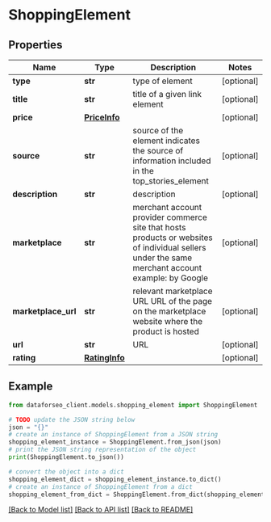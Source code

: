 # ShoppingElement


## Properties

Name | Type | Description | Notes
------------ | ------------- | ------------- | -------------
**type** | **str** | type of element | [optional] 
**title** | **str** | title of a given link element | [optional] 
**price** | [**PriceInfo**](PriceInfo.md) |  | [optional] 
**source** | **str** | source of the element indicates the source of information included in the top_stories_element | [optional] 
**description** | **str** | description | [optional] 
**marketplace** | **str** | merchant account provider commerce site that hosts products or websites of individual sellers under the same merchant account example: by Google | [optional] 
**marketplace_url** | **str** | relevant marketplace URL URL of the page on the marketplace website where the product is hosted | [optional] 
**url** | **str** | URL | [optional] 
**rating** | [**RatingInfo**](RatingInfo.md) |  | [optional] 

## Example

```python
from dataforseo_client.models.shopping_element import ShoppingElement

# TODO update the JSON string below
json = "{}"
# create an instance of ShoppingElement from a JSON string
shopping_element_instance = ShoppingElement.from_json(json)
# print the JSON string representation of the object
print(ShoppingElement.to_json())

# convert the object into a dict
shopping_element_dict = shopping_element_instance.to_dict()
# create an instance of ShoppingElement from a dict
shopping_element_from_dict = ShoppingElement.from_dict(shopping_element_dict)
```
[[Back to Model list]](../README.md#documentation-for-models) [[Back to API list]](../README.md#documentation-for-api-endpoints) [[Back to README]](../README.md)


